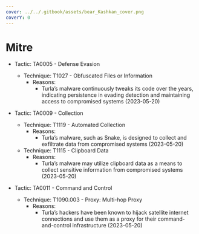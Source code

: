 ```yaml
---
cover: ../../.gitbook/assets/bear_Kashkan_cover.png
coverY: 0
---
```


# Mitre

* Tactic: TA0005 - Defense Evasion
  * Technique: T1027 - Obfuscated Files or Information
    * Reasons:
      * Turla’s malware continuously tweaks its code over the years, indicating persistence in evading detection and maintaining access to compromised systems (2023-05-20)



* Tactic: TA0009 - Collection
  * Technique: T1119 - Automated Collection
    * Reasons:
      * Turla’s malware, such as Snake, is designed to collect and exfiltrate data from compromised systems (2023-05-20)
  * Technique: T1115 - Clipboard Data
    * Reasons:
      * Turla’s malware may utilize clipboard data as a means to collect sensitive information from compromised systems (2023-05-20)



* Tactic: TA0011 - Command and Control
  * Technique: T1090.003 - Proxy: Multi-hop Proxy
    * Reasons:
      * Turla’s hackers have been known to hijack satellite internet connections and use them as a proxy for their command-and-control infrastructure (2023-05-20)

